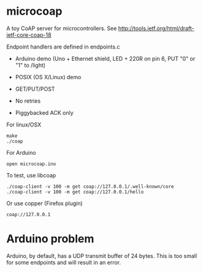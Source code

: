 microcoap
=========

A toy CoAP server for microcontrollers.
See http://tools.ietf.org/html/draft-ietf-core-coap-18

Endpoint handlers are defined in endpoints.c

 * Arduino demo (Uno + Ethernet shield, LED + 220R on pin 6, PUT "0" or "1" to /light)
 * POSIX (OS X/Linux) demo
 * GET/PUT/POST

 * No retries
 * Piggybacked ACK only


For linux/OSX

    make
    ./coap

For Arduino

    open microcoap.ino

To test, use libcoap

    ./coap-client -v 100 -m get coap://127.0.0.1/.well-known/core
    ./coap-client -v 100 -m get coap://127.0.0.1/hello

Or use copper (Firefox plugin)

    coap://127.0.0.1

Arduino problem
===============

Arduino, by default, has a UDP transmit buffer of 24 bytes. This is too small
for some endpoints and will result in an error.

